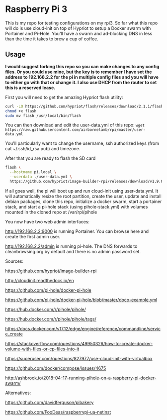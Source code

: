 # Raspberry Pi 3

This is my repo for testing configurations on my rpi3. So far what this repo will do is use cloud-init on top of Hypriot to setup a Docker swarm with Portainer and Pi-Hole. You'll have a swarm and ad-blocking DNS in less than the time it takes to brew a cup of coffee.

## Usage

**I would suggest forking this repo so you can make changes to any config files. Or you could use mine, but the key is to remember I have set the address to 192.168.2.2 for the pi in multiple config files and you will have to either go with that or change it. I also use DHCP from the router to set this is a reserved lease.**

First you will need to get the amazing Hypriot flash utility:
```bash
curl -LO https://github.com/hypriot/flash/releases/download/2.1.1/flash
chmod +x flash
sudo mv flash /usr/local/bin/flash
```

You can then download and edit the user-data.yml of this repo:
`wget https://raw.githubusercontent.com/airbornelamb/rpi/master/user-data.yml`

You'll particularly want to change the username, ssh authorized keys (from cat ~/.ssh/id_rsa.pub) and timezone.

After that you are ready to flash the SD card
```bash
flash \
  --hostname pi.local \
  --userdata ./user-data.yml \
  https://github.com/hypriot/image-builder-rpi/releases/download/v1.9.0/hypriotos-rpi-v1.9.0.img.zip
```

If all goes well, the pi will boot up and run cloud-init using user-data.yml. It will automatically resize the root partition, create the user, update and install debian packages, clone this repo, initialize a docker swarm, start a portainer stack, and start a pi-hole stack (using pihole-stack.yml) with volumes mounted in the cloned repo at /var/rpi/pihole

You now have two web admin interfaces:

http://192.168.2.2:9000 is running Portainer. You can browse here and create the first admin user.

http://192.168.2.2/admin is running pi-hole. The DNS forwards to cleanbrowsing.org by default and there is no admin password set.


Sources:

https://github.com/hypriot/image-builder-rpi

http://cloudinit.readthedocs.io/en

https://github.com/pi-hole/docker-pi-hole

https://github.com/pi-hole/docker-pi-hole/blob/master/doco-example.yml

https://hub.docker.com/r/pihole/pihole/

https://hub.docker.com/r/pihole/pihole/tags/

https://docs.docker.com/v17.12/edge/engine/reference/commandline/service_create

https://stackoverflow.com/questions/49950326/how-to-create-docker-volume-with-files-or-cp-files-into-it

https://superuser.com/questions/827977/use-cloud-init-with-virtualbox

https://github.com/docker/compose/issues/4675

http://ashbrook.io/2018-04-17-running-pihole-on-a-raspberry-pi-docker-swarm/

Alternatives:

https://github.com/davidferguson/pibakery

https://github.com/FooDeas/raspberrypi-ua-netinst
